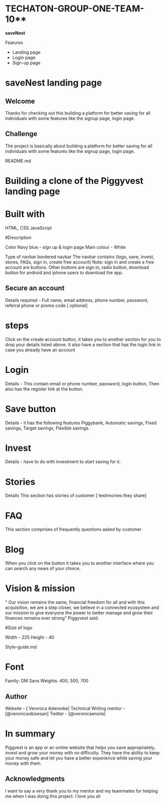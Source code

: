 # TECHATON-GROUP-ONE-TEAM-10**
**saveNest**

Features
- Landing page
- Login page
- Sign-up page

# saveNest landing page


## Welcome


Thanks for checking out this building a platform for better saving for all individuals with some features like the signup page, login page.


## Challenge

 The project is basically about building a platform for better saving for all individuals with some features like the signup page, login page.


README.md

# Building a clone of the Piggyvest landing page

   


 # Built with

 HTML,
 CSS
 JavaScript



#Description

Color
Navy blue - sign up & login page
Main colour - White

Type of navbar
bordered navbar
 The navbar contains (logo, save, invest, stores, FAQs, sign in, create free account)
 Note: sign in and create a free account are buttons. Other buttons are sign in, radio button, download button for android and iphone users to download the app.


##  Secure an account


Details required -
Full name,
email address,
phone number,
 password, referral phone or promo code [ optional]

# steps


Click on the create account button, it takes you to another section for you to drop your details listed above. It also have a section that has the login link in case you already have an account


# Login

Details -
This contain email or phone number,
password,
login button,
Then also has the register link at the button.

# Save button

Details - it has the following features
Piggybank,
Automatic savings,
Fixed savings,
Target savings,
Flexible savings.

# Invest

Details - have to do with investment to start saving for it.

# Stories

Details
This section has stories of customer [ testimonies they share]


# FAQ

This section comprises of frequently questions asked by customer


# Blog


When you click on the button it takes you to another interface where you can search any news of your choice.


# Vision & mission


" Our vision remains the same, financial freedom for all and with this acquisition, we are a step closer, we believe in a connected ecosystem and our mission to give everyone the power to better manage and grow their finances remains ever strong" Piggyvest said.



#Size of logo

Width - 225
Height - 40

Style-guide.md

 # Font

Family: DM Sans
Weights: 400, 500, 700

## Author

Website - [ Veronica Aderonke]
Technical Writing mentor - [@veronicaobisesan]
Twitter - [@veronicaeniola]

# In summary

 Piggvest is an app or an online website that helps you save appropriately, invest and grow your money with no difficulty. They have the ability to keep your money safe and let you have a better experience while saving your money with them.



## Acknowledgments

I want to say a very thank you to my mentor and my teammates  for helping me when I was doing this project. I love you all
